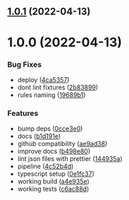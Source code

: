 ## [1.0.1](https://github.com/RimacTechnology/eslint-plugin/compare/v1.0.0...v1.0.1) (2022-04-13)

# 1.0.0 (2022-04-13)


### Bug Fixes

* deploy ([4ca5357](https://github.com/RimacTechnology/eslint-plugin-rimac/commit/4ca53570a4b1d255ba8e5ff0fd27d6719c8c5a68))
* dont lint fixtures ([2b83899](https://github.com/RimacTechnology/eslint-plugin-rimac/commit/2b8389932a47ecfdb7972dc94f943e7e9b5f52a5))
* rules naming ([19689b1](https://github.com/RimacTechnology/eslint-plugin-rimac/commit/19689b140844f6f069f1bf981cc746c3db025343))


### Features

* bump deps ([0cce3e0](https://github.com/RimacTechnology/eslint-plugin-rimac/commit/0cce3e09268b1f6077bad57dd60c6959cff9c503))
* docs ([b1d191e](https://github.com/RimacTechnology/eslint-plugin-rimac/commit/b1d191e648deb4b535e24a2dd8f4bb77532f4a47))
* github compatibility ([ae9ad38](https://github.com/RimacTechnology/eslint-plugin-rimac/commit/ae9ad38e76da8f9d5da3e0e92efcef2f4402592c))
* improve docs ([b498e80](https://github.com/RimacTechnology/eslint-plugin-rimac/commit/b498e80428c6adde71dbb85a16c8c0d9599adc8d))
* lint json files with prettier ([144935a](https://github.com/RimacTechnology/eslint-plugin-rimac/commit/144935a1e3a52f39f120b31bd93da64d196c45f5))
* pipeline ([4c52b4d](https://github.com/RimacTechnology/eslint-plugin-rimac/commit/4c52b4d6baa1909ec49b826a2877f04827d53384))
* typescript setup ([0e1fc37](https://github.com/RimacTechnology/eslint-plugin-rimac/commit/0e1fc3783ef1be77323ec7e3a5c039ff6e7761d0))
* working build ([a4e935e](https://github.com/RimacTechnology/eslint-plugin-rimac/commit/a4e935e2999ec0c739c52fa125effe63f037316b))
* working tests ([c6ac88d](https://github.com/RimacTechnology/eslint-plugin-rimac/commit/c6ac88d1882af864e24d3a3cbdae97bc2ee4ee81))
